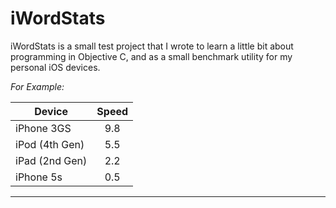 iWordStats
==========

iWordStats is a small test project that I wrote to learn a
little bit about programming in Objective C, and as a small
benchmark utility for my personal iOS devices.

*For Example:*

|     Device     | Speed |
|----------------|:-----:|
| iPhone 3GS     |  9.8  |
| iPod (4th Gen) |  5.5  |
| iPad (2nd Gen) |  2.2  |
| iPhone 5s      |  0.5  |
--------------------------

